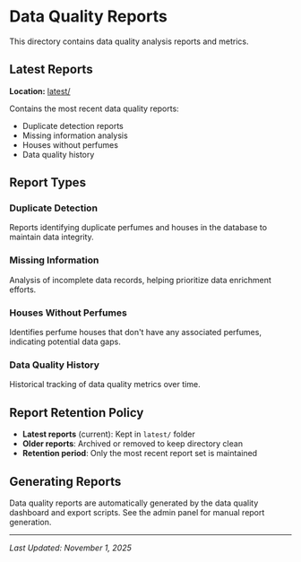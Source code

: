 # Data Quality Reports

This directory contains data quality analysis reports and metrics.

## Latest Reports

**Location:** [latest/](./latest/)

Contains the most recent data quality reports:

- Duplicate detection reports
- Missing information analysis
- Houses without perfumes
- Data quality history

## Report Types

### Duplicate Detection

Reports identifying duplicate perfumes and houses in the database to maintain data integrity.

### Missing Information

Analysis of incomplete data records, helping prioritize data enrichment efforts.

### Houses Without Perfumes

Identifies perfume houses that don't have any associated perfumes, indicating potential data gaps.

### Data Quality History

Historical tracking of data quality metrics over time.

## Report Retention Policy

- **Latest reports** (current): Kept in `latest/` folder
- **Older reports**: Archived or removed to keep directory clean
- **Retention period**: Only the most recent report set is maintained

## Generating Reports

Data quality reports are automatically generated by the data quality dashboard and export scripts. See the admin panel for manual report generation.

---

_Last Updated: November 1, 2025_
